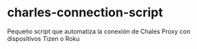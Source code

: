 # charles-connection-script
Pequeño script que automatiza la conexión de Chales Proxy con dispositivos Tizen o Roku
